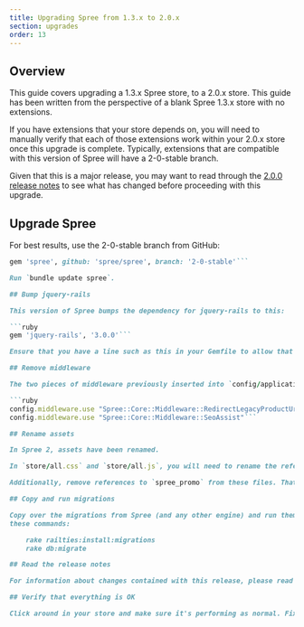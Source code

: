 ```yaml
---
title: Upgrading Spree from 1.3.x to 2.0.x
section: upgrades
order: 13
---
```


## Overview

This guide covers upgrading a 1.3.x Spree store, to a 2.0.x store. This
guide has been written from the perspective of a blank Spree 1.3.x store with
no extensions.

If you have extensions that your store depends on, you will need to manually
verify that each of those extensions work within your 2.0.x store once this
upgrade is complete. Typically, extensions that are compatible with this
version of Spree will have a 2-0-stable branch.

Given that this is a major release, you may want to read through the [2.0.0 release notes](http://guides.spreecommerce.org/release_notes/spree_2_0_0.html) to see what has changed before proceeding with this upgrade.

## Upgrade Spree

For best results, use the 2-0-stable branch from GitHub:

````ruby
gem 'spree', github: 'spree/spree', branch: '2-0-stable'```

Run `bundle update spree`.

## Bump jquery-rails

This version of Spree bumps the dependency for jquery-rails to this:

```ruby
gem 'jquery-rails', '3.0.0'```

Ensure that you have a line such as this in your Gemfile to allow that dependency.

## Remove middleware

The two pieces of middleware previously inserted into `config/application.rb` have now been deprecated. Remove these two lines:

```ruby
config.middleware.use "Spree::Core::Middleware::RedirectLegacyProductUrl"
config.middleware.use "Spree::Core::Middleware::SeoAssist"```

## Rename assets

In Spree 2, assets have been renamed.

In `store/all.css` and `store/all.js`, you will need to rename the references from `spree_core` to `spree_frontend`. Similarly to this, in `admin/all.css` and `admin/all.js`, you will need to rename the references from `spree_core` to `spree_backend`.

Additionally, remove references to `spree_promo` from these files. That component of Spree has now been merged with the Core component.

## Copy and run migrations

Copy over the migrations from Spree (and any other engine) and run them using
these commands:

    rake railties:install:migrations
    rake db:migrate

## Read the release notes

For information about changes contained with this release, please read the [2.0.0 Release Notes](http://guides.spreecommerce.org/release_notes/spree_2_0_0.html).

## Verify that everything is OK

Click around in your store and make sure it's performing as normal. Fix any deprecation warnings you see.
````
